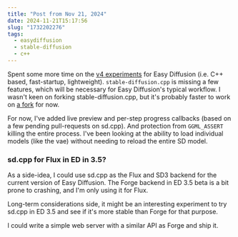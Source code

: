 ```yaml
---
title: "Post from Nov 21, 2024"
date: 2024-11-21T15:17:56
slug: "1732202276"
tags:
  - easydiffusion
  - stable-diffusion
  - c++
---
```


Spent some more time on the [v4 experiments](https://github.com/cmdr2/easy-diffusion4) for Easy Diffusion (i.e. C++ based, fast-startup, lightweight). `stable-diffusion.cpp` is missing a few features, which will be necessary for Easy Diffusion's typical workflow. I wasn't keen on forking stable-diffusion.cpp, but it's probably faster to work on [a fork](https://github.com/cmdr2/stable-diffusion.cpp) for now.

For now, I've added live preview and per-step progress callbacks (based on a few pending pull-requests on sd.cpp). And protection from `GGML_ASSERT` killing the entire process. I've been looking at the ability to load individual models (like the vae) without needing to reload the entire SD model.

### sd.cpp for Flux in ED in 3.5?

As a side-idea, I could use sd.cpp as the Flux and SD3 backend for the current version of Easy Diffusion. The Forge backend in ED 3.5 beta is a bit prone to crashing, and I'm only using it for Flux.

Long-term considerations side, it might be an interesting experiment to try sd.cpp in ED 3.5 and see if it's more stable than Forge for that purpose.

I could write a simple web server with a similar API as Forge and ship it.